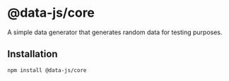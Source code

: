 # @data-js/core

A simple data generator that generates random data for testing purposes.

## Installation

```bash
npm install @data-js/core
```